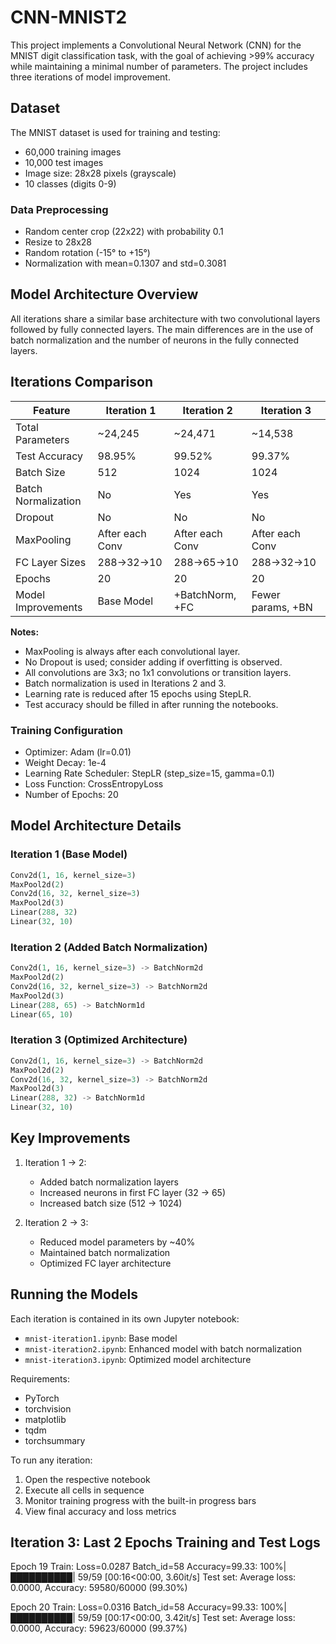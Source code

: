 # CNN-MNIST2

This project implements a Convolutional Neural Network (CNN) for the MNIST digit classification task, with the goal of achieving >99% accuracy while maintaining a minimal number of parameters. The project includes three iterations of model improvement.

## Dataset

The MNIST dataset is used for training and testing:
- 60,000 training images
- 10,000 test images
- Image size: 28x28 pixels (grayscale)
- 10 classes (digits 0-9)

### Data Preprocessing
- Random center crop (22x22) with probability 0.1
- Resize to 28x28
- Random rotation (-15° to +15°)
- Normalization with mean=0.1307 and std=0.3081

## Model Architecture Overview

All iterations share a similar base architecture with two convolutional layers followed by fully connected layers. The main differences are in the use of batch normalization and the number of neurons in the fully connected layers.

## Iterations Comparison

| Feature                | Iteration 1         | Iteration 2         | Iteration 3         |
|------------------------|---------------------|---------------------|---------------------|
| Total Parameters       | ~24,245             | ~24,471             | ~14,538             |
| Test Accuracy          | 98.95%              | 99.52%              | 99.37%   |
| Batch Size             | 512                 | 1024                | 1024                |
| Batch Normalization    | No                  | Yes                 | Yes                 |
| Dropout                | No                  | No                  | No                  |
| MaxPooling             | After each Conv     | After each Conv     | After each Conv     |
| FC Layer Sizes         | 288→32→10           | 288→65→10           | 288→32→10           |
| Epochs                 | 20                  | 20                  | 20                  |
| Model Improvements     | Base Model          | +BatchNorm, +FC     | Fewer params, +BN   |

**Notes:**
- MaxPooling is always after each convolutional layer.
- No Dropout is used; consider adding if overfitting is observed.
- All convolutions are 3x3; no 1x1 convolutions or transition layers.
- Batch normalization is used in Iterations 2 and 3.
- Learning rate is reduced after 15 epochs using StepLR.
- Test accuracy should be filled in after running the notebooks.

### Training Configuration
- Optimizer: Adam (lr=0.01)
- Weight Decay: 1e-4
- Learning Rate Scheduler: StepLR (step_size=15, gamma=0.1)
- Loss Function: CrossEntropyLoss
- Number of Epochs: 20

## Model Architecture Details

### Iteration 1 (Base Model)
```python
Conv2d(1, 16, kernel_size=3)
MaxPool2d(2)
Conv2d(16, 32, kernel_size=3)
MaxPool2d(3)
Linear(288, 32)
Linear(32, 10)
```

### Iteration 2 (Added Batch Normalization)
```python
Conv2d(1, 16, kernel_size=3) -> BatchNorm2d
MaxPool2d(2)
Conv2d(16, 32, kernel_size=3) -> BatchNorm2d
MaxPool2d(3)
Linear(288, 65) -> BatchNorm1d
Linear(65, 10)
```

### Iteration 3 (Optimized Architecture)
```python
Conv2d(1, 16, kernel_size=3) -> BatchNorm2d
MaxPool2d(2)
Conv2d(16, 32, kernel_size=3) -> BatchNorm2d
MaxPool2d(3)
Linear(288, 32) -> BatchNorm1d
Linear(32, 10)
```


## Key Improvements
1. Iteration 1 → 2:
   - Added batch normalization layers
   - Increased neurons in first FC layer (32 → 65)
   - Increased batch size (512 → 1024)

2. Iteration 2 → 3:
   - Reduced model parameters by ~40%
   - Maintained batch normalization
   - Optimized FC layer architecture

## Running the Models

Each iteration is contained in its own Jupyter notebook:
- `mnist-iteration1.ipynb`: Base model
- `mnist-iteration2.ipynb`: Enhanced model with batch normalization
- `mnist-iteration3.ipynb`: Optimized model architecture

Requirements:
- PyTorch
- torchvision
- matplotlib
- tqdm
- torchsummary

To run any iteration:
1. Open the respective notebook
2. Execute all cells in sequence
3. Monitor training progress with the built-in progress bars
4. View final accuracy and loss metrics

## Iteration 3: Last 2 Epochs Training and Test Logs

Epoch 19
Train: Loss=0.0287 Batch_id=58 Accuracy=99.33: 100%|██████████| 59/59 [00:16<00:00,  3.60it/s]
Test set: Average loss: 0.0000, Accuracy: 59580/60000 (99.30%)

Epoch 20
Train: Loss=0.0316 Batch_id=58 Accuracy=99.33: 100%|██████████| 59/59 [00:17<00:00,  3.42it/s]
Test set: Average loss: 0.0000, Accuracy: 59623/60000 (99.37%)
